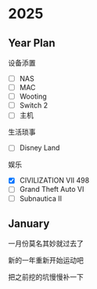 # 2025

## Year Plan

设备添置

- [ ] NAS
- [ ] MAC
- [ ] Wooting
- [ ] Switch 2
- [ ] 主机

生活琐事

- [ ] Disney Land

娱乐

- [x] CIVILIZATION VII 498
- [ ] Grand Theft Auto VI
- [ ] Subnautica II

## January

一月份莫名其妙就过去了

新的一年重新开始运动吧

把之前挖的坑慢慢补一下
